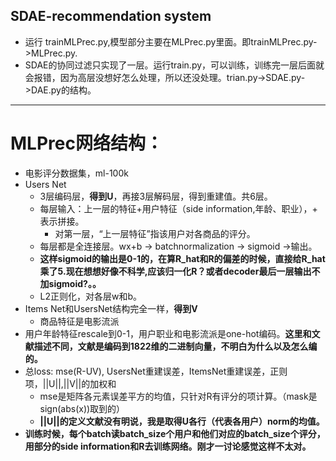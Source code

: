 
SDAE-recommendation system
---------------
- 运行 trainMLPrec.py,模型部分主要在MLPrec.py里面。即trainMLPrec.py->MLPrec.py.
- SDAE的协同过滤只实现了一层。运行train.py，可以训练，训练完一层后面就会报错，因为高层没想好怎么处理，所以还没处理。trian.py->SDAE.py->DAE.py的结构。


-----------------------
# MLPrec网络结构：
- 电影评分数据集，ml-100k
- Users Net
    - 3层编码层，__得到U__，再接3层解码层，得到重建值。共6层。
    - 每层输入：上一层的特征+用户特征（side information,年龄、职业），+ 表示拼接。
        - 对第一层，“上一层特征”指该用户对各商品的评分。 
    - 每层都是全连接层。wx+b -> batchnormalization -> sigmoid ->输出。
    - __这样sigmoid的输出是0-1的，在算R_hat和R的偏差的时候，直接给R_hat乘了5.现在想想好像不科学,应该归一化R？或者decoder最后一层输出不加sigmoid?。。__
    - L2正则化，对各层w和b。
- Items Net和UsersNet结构完全一样，__得到V__
    - 商品特征是电影流派
- 用户年龄特征rescale到0-1，用户职业和电影流派是one-hot编码。__这里和文献描述不同，文献是编码到1822维的二进制向量，不明白为什么以及怎么编的。__
- 总loss: mse(R-UV), UsersNet重建误差，ItemsNet重建误差，正则项，||U||,||V||的加权和
    - mse是矩阵各元素误差平方的均值，只针对R有评分的项计算。（mask是sign(abs(x))取到的）
    - __||U||的定义文献没有明说，我是取得U各行（代表各用户）norm的均值。__
- __训练时候，每个batch读batch_size个用户和他们对应的batch_size个评分，用部分的side information和R去训练网络。刚才一讨论感觉这样不太对。__